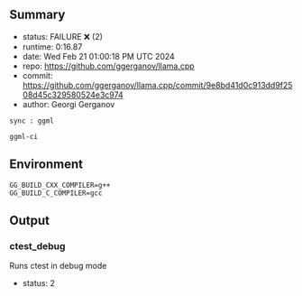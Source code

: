## Summary

- status:  FAILURE ❌ (2)
- runtime: 0:16.87
- date:    Wed Feb 21 01:00:18 PM UTC 2024
- repo:    https://github.com/ggerganov/llama.cpp
- commit:  https://github.com/ggerganov/llama.cpp/commit/9e8bd41d0c913dd9f2508d45c329580524e3c974
- author:  Georgi Gerganov
```
sync : ggml

ggml-ci
```

## Environment

```
GG_BUILD_CXX_COMPILER=g++
GG_BUILD_C_COMPILER=gcc
```

## Output

### ctest_debug

Runs ctest in debug mode
- status: 2
```

```


